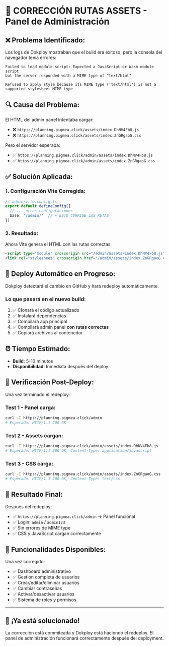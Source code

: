 # 🔧 CORRECCIÓN RUTAS ASSETS - Panel de Administración

## ❌ **Problema Identificado:**

Los logs de Dokploy mostraban que el build era exitoso, pero la consola del navegador tenía errores:

```
Failed to load module script: Expected a JavaScript-or-Wasm module script 
but the server responded with a MIME type of "text/html"

Refused to apply style because its MIME type ('text/html') is not a 
supported stylesheet MIME type
```

## 🔍 **Causa del Problema:**

El HTML del admin panel intentaba cargar:
- ❌ `https://planning.pigmea.click/assets/index.DhNV4Fb8.js` 
- ❌ `https://planning.pigmea.click/assets/index.ZnGRgaoG.css`

Pero el servidor esperaba:
- ✅ `https://planning.pigmea.click/admin/assets/index.DhNV4Fb8.js`
- ✅ `https://planning.pigmea.click/admin/assets/index.ZnGRgaoG.css`

## ✅ **Solución Aplicada:**

### 1. **Configuración Vite Corregida:**
```typescript
// admin/vite.config.ts
export default defineConfig({
  // ... otras configuraciones
  base: '/admin/'  // ← ESTO CORRIGE LAS RUTAS
})
```

### 2. **Resultado:**
Ahora Vite genera el HTML con las rutas correctas:
```html
<script type="module" crossorigin src="/admin/assets/index.DhNV4Fb8.js"></script>
<link rel="stylesheet" crossorigin href="/admin/assets/index.ZnGRgaoG.css">
```

## 🚀 **Deploy Automático en Progreso:**

Dokploy detectará el cambio en GitHub y hará redeploy automáticamente.

### **Lo que pasará en el nuevo build:**
1. ✅ Clonará el código actualizado
2. ✅ Instalará dependencias
3. ✅ Compilará app principal
4. ✅ Compilará admin panel **con rutas correctas**
5. ✅ Copiará archivos al contenedor

## ⏰ **Tiempo Estimado:**
- **Build**: 5-10 minutos
- **Disponibilidad**: Inmediata después del deploy

## 🧪 **Verificación Post-Deploy:**

Una vez terminado el redeploy:

### **Test 1 - Panel carga:**
```bash
curl -I https://planning.pigmea.click/admin
# Esperado: HTTP/1.1 200 OK
```

### **Test 2 - Assets cargan:**
```bash
curl -I https://planning.pigmea.click/admin/assets/index.DhNV4Fb8.js
# Esperado: HTTP/1.1 200 OK, Content-Type: application/javascript
```

### **Test 3 - CSS carga:**
```bash
curl -I https://planning.pigmea.click/admin/assets/index.ZnGRgaoG.css
# Esperado: HTTP/1.1 200 OK, Content-Type: text/css
```

## 🎯 **Resultado Final:**

Después del redeploy:
- ✅ `https://planning.pigmea.click/admin` → Panel funcional
- ✅ Login: `admin` / `admin123`
- ✅ Sin errores de MIME type
- ✅ CSS y JavaScript cargan correctamente

## 📱 **Funcionalidades Disponibles:**

Una vez corregido:
- ✅ Dashboard administrativo
- ✅ Gestión completa de usuarios
- ✅ Crear/editar/eliminar usuarios
- ✅ Cambiar contraseñas
- ✅ Activar/desactivar usuarios
- ✅ Sistema de roles y permisos

---

## 🎉 **¡Ya está solucionado!**

La corrección está commiteada y Dokploy está haciendo el redeploy. 
El panel de administración funcionará correctamente después del deployment.
